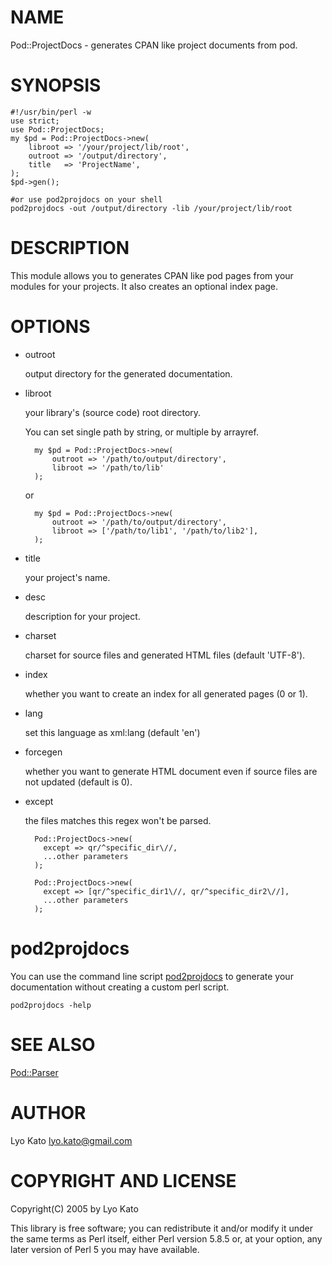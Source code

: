 # NAME

Pod::ProjectDocs - generates CPAN like project documents from pod.

# SYNOPSIS

    #!/usr/bin/perl -w
    use strict;
    use Pod::ProjectDocs;
    my $pd = Pod::ProjectDocs->new(
        libroot => '/your/project/lib/root',
        outroot => '/output/directory',
        title   => 'ProjectName',
    );
    $pd->gen();

    #or use pod2projdocs on your shell
    pod2projdocs -out /output/directory -lib /your/project/lib/root

# DESCRIPTION

This module allows you to generates CPAN like pod pages from your modules
for your projects. It also creates an optional index page.

# OPTIONS

- outroot

    output directory for the generated documentation.

- libroot

    your library's (source code) root directory.

    You can set single path by string, or multiple by arrayref.

        my $pd = Pod::ProjectDocs->new(
            outroot => '/path/to/output/directory',
            libroot => '/path/to/lib'
        );

    or

        my $pd = Pod::ProjectDocs->new(
            outroot => '/path/to/output/directory',
            libroot => ['/path/to/lib1', '/path/to/lib2'],
        );

- title

    your project's name.

- desc

    description for your project.

- charset

    charset for source files and generated HTML files (default 'UTF-8').

- index

    whether you want to create an index for all generated pages (0 or 1).

- lang

    set this language as xml:lang (default 'en')

- forcegen

    whether you want to generate HTML document even if source files are not updated (default is 0).

- except

    the files matches this regex won't be parsed.

        Pod::ProjectDocs->new(
          except => qr/^specific_dir\//,
          ...other parameters
        );

        Pod::ProjectDocs->new(
          except => [qr/^specific_dir1\//, qr/^specific_dir2\//],
          ...other parameters
        );

# pod2projdocs

You can use the command line script [pod2projdocs](https://metacpan.org/pod/pod2projdocs) to generate your documentation
without creating a custom perl script.

    pod2projdocs -help

# SEE ALSO

[Pod::Parser](https://metacpan.org/pod/Pod::Parser)

# AUTHOR

Lyo Kato <lyo.kato@gmail.com>

# COPYRIGHT AND LICENSE

Copyright(C) 2005 by Lyo Kato

This library is free software; you can redistribute it and/or modify
it under the same terms as Perl itself, either Perl version 5.8.5 or,
at your option, any later version of Perl 5 you may have available.
